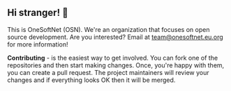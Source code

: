 ## Hi stranger! 👋

This is OneSoftNet (OSN). We're an organization that focuses on open source development.
Are you interested? Email at team@onesoftnet.eu.org for more information!

**Contributing** - is the easiest way to get involved. You can fork one of the repositories and then start making changes. Once, you're happy with them, you can create a pull request. The project maintainers will review your changes and if everything looks OK then it will be merged.

<!--

**Here are some ideas to get you started:**

🙋‍♀️ A short introduction - what is your organization all about?
🌈 Contribution guidelines - how can the community get involved?
👩‍💻 Useful resources - where can the community find your docs? Is there anything else the community should know?
🍿 Fun facts - what does your team eat for breakfast?
🧙 Remember, you can do mighty things with the power of [Markdown](https://docs.github.com/github/writing-on-github/getting-started-with-writing-and-formatting-on-github/basic-writing-and-formatting-syntax)
-->
